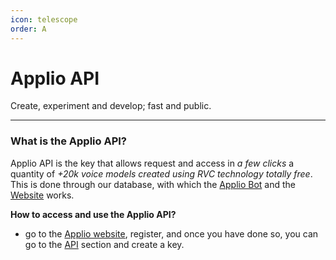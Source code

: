 ```yaml
---
icon: telescope
order: A
---
```

# Applio API
Create, experiment and develop; fast and public.

---
 ### What is the Applio API?
Applio API is the key that allows request and access in *a few clicks* a quantity of *+20k voice models created using RVC technology totally free*. This is done through our database, with which the [Applio Bot](https://applio.org/bot) and the [Website](https://applio.org/models) works.
 
**How to access and use the Applio API?**

- go to the [Applio website](https://applio.org/), register, and once you have done so, you can go to the [API](https://applio.org/api) section and create a key. 